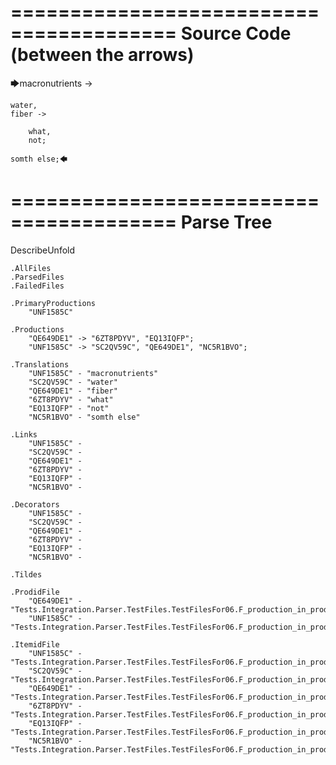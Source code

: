 ========================================
Source Code (between the arrows)
========================================

🡆macronutrients ->

    water,
	fiber ->

        what,
        not;

	somth else;🡄

========================================
Parse Tree
========================================
DescribeUnfold

    .AllFiles
    .ParsedFiles
    .FailedFiles

    .PrimaryProductions
        "UNF1585C" 

    .Productions
        "QE649DE1" -> "6ZT8PDYV", "EQ13IQFP";
        "UNF1585C" -> "SC2QV59C", "QE649DE1", "NC5R1BVO";

    .Translations
        "UNF1585C" - "macronutrients"
        "SC2QV59C" - "water"
        "QE649DE1" - "fiber"
        "6ZT8PDYV" - "what"
        "EQ13IQFP" - "not"
        "NC5R1BVO" - "somth else"

    .Links
        "UNF1585C" - 
        "SC2QV59C" - 
        "QE649DE1" - 
        "6ZT8PDYV" - 
        "EQ13IQFP" - 
        "NC5R1BVO" - 

    .Decorators
        "UNF1585C" - 
        "SC2QV59C" - 
        "QE649DE1" - 
        "6ZT8PDYV" - 
        "EQ13IQFP" - 
        "NC5R1BVO" - 

    .Tildes

    .ProdidFile
        "QE649DE1" - "Tests.Integration.Parser.TestFiles.TestFilesFor06.F_production_in_production3.ds"
        "UNF1585C" - "Tests.Integration.Parser.TestFiles.TestFilesFor06.F_production_in_production3.ds"

    .ItemidFile
        "UNF1585C" - "Tests.Integration.Parser.TestFiles.TestFilesFor06.F_production_in_production3.ds"
        "SC2QV59C" - "Tests.Integration.Parser.TestFiles.TestFilesFor06.F_production_in_production3.ds"
        "QE649DE1" - "Tests.Integration.Parser.TestFiles.TestFilesFor06.F_production_in_production3.ds"
        "6ZT8PDYV" - "Tests.Integration.Parser.TestFiles.TestFilesFor06.F_production_in_production3.ds"
        "EQ13IQFP" - "Tests.Integration.Parser.TestFiles.TestFilesFor06.F_production_in_production3.ds"
        "NC5R1BVO" - "Tests.Integration.Parser.TestFiles.TestFilesFor06.F_production_in_production3.ds"

